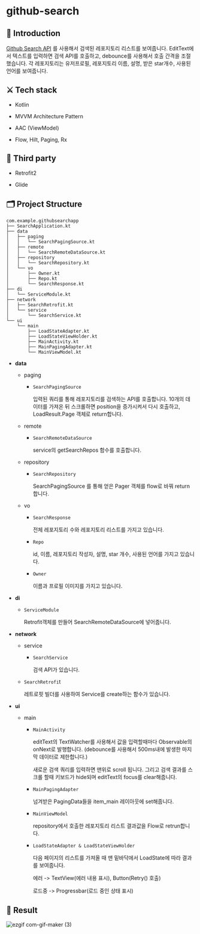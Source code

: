 # github-search
  
## 🔎 Introduction


[Github Search API](https://docs.github.com/en/rest/reference/search#search-repositories) 를 사용해서 검색된 레포지토리 리스트를 보여줍니다. EditText에서 텍스트를 입력하면 검색 API를 호출하고, debounce를 사용해서 호출 간격을 조절했습니다. 각 레포지토리는 유저프로필, 레포지토리 이름, 설명, 받은 star개수, 사용된 언어를 보여줍니다. 

## ⚔️ Tech stack


- Kotlin

- MVVM Architecture Pattern

- AAC (ViewModel)

- Flow, Hilt, Paging, Rx

  

## 📎 Third party

- Retrofit2

- Glide 

  

## 🗂 Project Structure


~~~
com.example.githubsearchapp
├── SearchApplication.kt
├── data
│   ├── paging
│   │   └── SearchPagingSource.kt
│   ├── remote
│   │   └── SearchRemoteDataSource.kt
│   ├── repository
│   │   └── SearchRepository.kt
│   └── vo
│       ├── Owner.kt
│       ├── Repo.kt
│       └── SearchResponse.kt
├── di
│   └── ServiceModule.kt
├── network
│   ├── SearchRetrofit.kt
│   └── service
│       └── SearchService.kt
└── ui
    └── main
        ├── LoadStateAdapter.kt
        ├── LoadStateViewHolder.kt
        ├── MainActivity.kt
        ├── MainPagingAdapter.kt
        └── MainViewModel.kt
~~~





- **data**   

  - paging

    - `SearchPagingSource`

      입력된 쿼리를 통해 레포지토리를 검색하는 API를 호출합니다.  10개의 데이터를 가져온 뒤 스크롤하면 position을 증가시켜서 다시 호출하고, LoadResult.Page 객체로 return합니다. 

  - remote

    - `SearchRemoteDataSource`

       service의 getSearchRepos 함수를 호출합니다. 

  - repository

    - `SearchRepository`

      SearchPagingSource 를 통해 얻은 Pager 객체를 flow로 바꿔 return 합니다.    

  - vo

    - `SearchResponse`

      전체 레포지토리 수와 레포지토리 리스트를 가지고 있습니다.

    - `Repo`

      id, 이름, 레포지토리 작성자, 설명, star 개수, 사용된 언어를 가지고 있습니다. 

    - `Owner`

      이름과 프로필 이미지를 가지고 있습니다. 

- **di** 

  - `ServiceModule`

    Retrofit객체를 만들어 SearchRemoteDataSource에 넣어줍니다. 

- **network**

  - service

    - `SearchService`

      검색 API가 있습니다. 

  - `SearchRetrofi`t

    레트로핏 빌더를 사용하여 Service를 create하는 함수가 있습니다. 

- **ui**

  - main

    - `MainActivity`

      editText의 TextWatcher를 사용해서 값을 입력할때마다 Observable의 onNext로 발행합니다. (debounce를 사용해서 500ms내에 발생한 마지막 데이터로 제한합니다.) 

      새로운 검색 쿼리를 입력하면 맨위로 scroll 됩니다. 그리고 검색 결과를 스크롤 할때 키보드가 hide되며 editText의 focus를 clear해줍니다.  

    - `MainPagingAdapter`

      넘겨받은 PagingData들을 item_main 레이아웃에 set해줍니다. 

    - `MainViewModel`

      repository에서 호출한 레포지토리 리스트 결과값을 Flow로 retrun합니다. 

    - `LoadStateAdapter & LoadStateViewHolder`

      다음 페이지의 리스트를 가져올 때 맨 밑바닥에서 LoadState에 따라 결과를 보여줍니다.

      에러 -> TextView(에러 내용 표시), Button(Retry() 호출) 

      로드중 -> Progressbar(로드 중인 상태 표시)



## 📱 Result

![ezgif com-gif-maker (3)](https://user-images.githubusercontent.com/53978090/148770891-c718aa8a-88b3-43e1-8322-f59ade811f40.gif)
